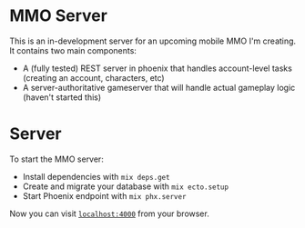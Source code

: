 # MMO Server

This is an in-development server for an upcoming mobile MMO I'm creating.
It contains two main components:

- A (fully tested) REST server in phoenix that handles account-level tasks (creating an account, characters, etc)
- A server-authoritative gameserver that will handle actual gameplay logic (haven't started this)

# Server

To start the MMO server:

  * Install dependencies with `mix deps.get`
  * Create and migrate your database with `mix ecto.setup`
  * Start Phoenix endpoint with `mix phx.server`

Now you can visit [`localhost:4000`](http://localhost:4000) from your browser.